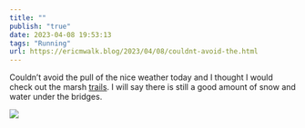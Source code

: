 ```yaml
---
title: ""
publish: "true"
date: 2023-04-08 19:53:13
tags: "Running"
url: https://ericmwalk.blog/2023/04/08/couldnt-avoid-the.html
---
```


Couldn’t avoid the pull of the nice weather today and I thought I would check out the marsh [trails](http://www.strava.com/activities/8856255993). I will say there is still a good amount of snow and water under the bridges.

![](https://ericmwalk.blog/uploads/2023/f24f1794d2.jpg)
